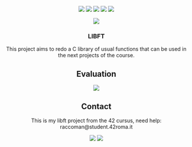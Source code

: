 <p align="center">
  <img src="https://img.shields.io/github/contributors/raccoman/libft?style=for-the-badge"/>
  <img src="https://img.shields.io/github/forks/raccoman/libft?style=for-the-badge"/>
  <img src="https://img.shields.io/github/stars/raccoman/libft?style=for-the-badge"/>
  <img src="https://img.shields.io/github/issues/raccoman/libft?style=for-the-badge"/>
  <img src="https://img.shields.io/github/license/raccoman/libft?style=for-the-badge"/>
</p>

<p align="center">
  <img src="https://badge42.vercel.app/api/v2/cl0z8sbuu001509jthfclxpdu/stats?cursusId=21&coalitionId=125"/>
</p>
<h3 align="center">
  LIBFT
</h3>
<p align="center">
  This project aims to redo a C library of usual functions that can be used in the next projects of the course.
</p>

<h2 align="center">
  Evaluation
</h2>
<p align="center">
  <img src="https://badge42.vercel.app/api/v2/cl0z8sbuu001509jthfclxpdu/project/2066459"/>
</p>

<h2 align="center">
  Contact
</h2>
<p align="center">
  This is my libft project from the 42 cursus, need help: raccoman@student.42roma.it
</p>

<p align="center">
    <img src="https://forthebadge.com/images/badges/made-with-c.svg"/>
    <img src="https://forthebadge.com/images/badges/not-a-bug-a-feature.svg"/>
</p>
